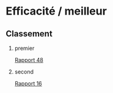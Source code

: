 # Efficacité / meilleur

## Classement

1. premier
    
    [Rapport 48](Efficacite%CC%81%20meilleur%2002f367211c19419aa0b699726615c0cd/Rapport%2048%2064a5ac25b7bf4300949fcf207e419d74.md)
    
2. second
    
    [Rapport 16](Efficacite%CC%81%20meilleur%2002f367211c19419aa0b699726615c0cd/Rapport%2016%201f900361b0d142e18a372bad6d7e85e9.md)